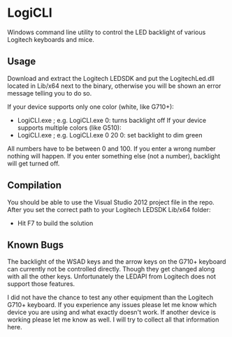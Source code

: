 LogiCLI
=======

Windows command line utility to control the LED backlight of various Logitech keyboards and mice.

Usage
-----
Download and extract the Logitech LEDSDK and put the LogitechLed.dll located in Lib/x64 next to the binary, otherwise you will be shown an error message telling you to do so.

If your device supports only one color (white, like G710+):
*	LogiCLI.exe <light>; e.g. LogiCLI.exe 0: turns backlight off
If your device supports multiple colors (like G510):
*	LogiCLI.exe <red> <green> <blue>; e.g. LogiCLI.exe 0 20 0: set backlight to dim green

All numbers have to be between 0 and 100.
If you enter a wrong number nothing will happen.
If you enter something else (not a number), backlight will get turned off.

Compilation
-----------
You should be able to use the Visual Studio 2012 project file in the repo.
After you set the correct path to your Logitech LEDSDK Lib/x64 folder:
*	Hit F7 to build the solution

Known Bugs
----------
The backlight of the WSAD keys and the arrow keys on the G710+ keyboard can currently not be controlled directly.
Though they get changed along with all the other keys. Unfortunately the LEDAPI from Logitech does not support those features.

I did not have the chance to test any other equipment than the Logitech G710+ keyboard. If you experience any issues please let me know which device you are using and what exactly doesn't work.
If another device is working please let me know as well. I will try to collect all that information here.
